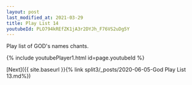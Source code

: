 ```yaml
---
layout: post
last_modified_at: 2021-03-29
title: Play List 14
youtubeId: PLO794kREfZK1jA3r2DYJh_F76VS2uDg5Y
---
```

 
 
Play list of GOD's names chants.
 
{% include youtubePlayer1.html id=page.youtubeId %}
 

[Next]({{ site.baseurl }}{% link  split3/_posts/2020-06-05-God Play List 13.md%})
